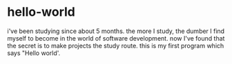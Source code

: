 # hello-world
i've been studying since about 5 months. the more I study, the dumber I find myself to become in the world of software development. now I've found that the secret is to make projects the study route. this is my first program which says "Hello world'. 
